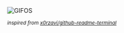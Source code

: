 <div align="justify">
<picture>
    <source media="(prefers-color-scheme: dark)" srcset="https://i.ibb.co/Y76qFJW3/output-gif.gif">
    <source media="(prefers-color-scheme: light)" srcset="https://i.ibb.co/Y76qFJW3/output-gif.gif">
    <img alt="GIFOS" src="https://i.ibb.co/Y76qFJW3/output-gif.gif">
</picture>

<sub><i>inspired from [x0rzavi/github-readme-terminal](https://github.com/x0rzavi/github-readme-terminal)</i></sub>

</div>

<!-- Image deletion URL: https://ibb.co/HD0kfR2V/61c226017ed9d23666ccb88a33b67fe4 -->